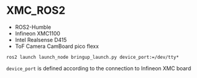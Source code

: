 # XMC_ROS2

- ROS2-Humble
- Infineon XMC1100
- Intel Realsense D415
- ToF Camera CamBoard pico flexx

```
ros2 launch launch_node bringup_launch.py device_port:=/dev/tty*
```

`device_port` is defined according to the connection to Infineon XMC board